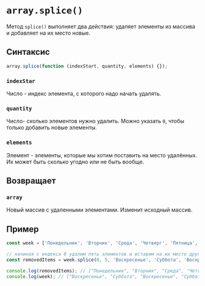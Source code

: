 # `array.splice()`

Метод `splice()` выполняет два действия: удаляет элементы из массива и добавляет на их место новые.

## Синтаксис

```js
array.splice(function (indexStart, quantity, elements) {});
```

### `indexStar`

Число - индекс элемента, с которого надо начать удалять.

### `quantity`

Число- сколько элементов нужно удалить. Можно указать `0`, чтобы только добавить новые элементы.

### `elements`

Элемент - элементы, которые мы хотим поставить на место удалённых. Их может быть сколько угодно или не быть вообще.

## Возвращает

### `array`

Новый массив с удаленными элементами. Изменит исходный массив.

## Пример

```js
const week = ['Понедельник', 'Вторник', 'Среда', 'Четверг', 'Пятница', 'Суббота', 'Воскресенье'];

// начиная с индекса 0 удалим пять элементов и вставим на их место другие пять
const removedItems = week.splice(0, 5, 'Воскресенье', 'Суббота', 'Воскресенье', 'Суббота', 'Воскресенье');

console.log(removedItems); // ["Понедельник", "Вторник", "Среда", "Четверг", "Пятница"]
console.log(week); // ["Воскресенье", "Суббота", "Воскресенье", "Суббота", "Воскресенье", "Суббота", "Воскресенье"]
```
